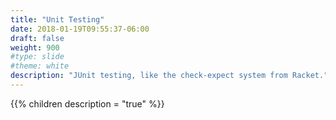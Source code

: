 ```yaml
---
title: "Unit Testing"
date: 2018-01-19T09:55:37-06:00
draft: false
weight: 900
#type: slide
#theme: white
description: "JUnit testing, like the check-expect system from Racket."
---
```


{{% children description = "true" %}}

